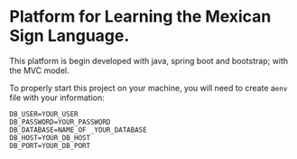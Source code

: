 # Platform for Learning the Mexican Sign Language.

This platform is begin developed with java, spring boot and bootstrap; with the MVC model.

To properly start this project on your machine, you will need to create a`env` file with your information:

```
DB_USER=YOUR_USER
DB_PASSWORD=YOUR_PASSWORD
DB_DATABASE=NAME_OF _YOUR_DATABASE
DB_HOST=YOUR_DB_HOST
DB_PORT=YOUR_DB_PORT
```
